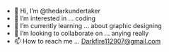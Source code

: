 - 👋 Hi, I’m @thedarkundertaker
- 👀 I’m interested in ... coding
- 🌱 I’m currently learning ... about graphic designing
- 💞️ I’m looking to collaborate on ... anying really
- 📫 How to reach me ... Darkfire112907@gmail.com

<!---
thedarkundertaker/thedarkundertaker is a ✨ special ✨ repository because its `README.md` (this file) appears on your GitHub profile.
You can click the Preview link to take a look at your changes.
--->

